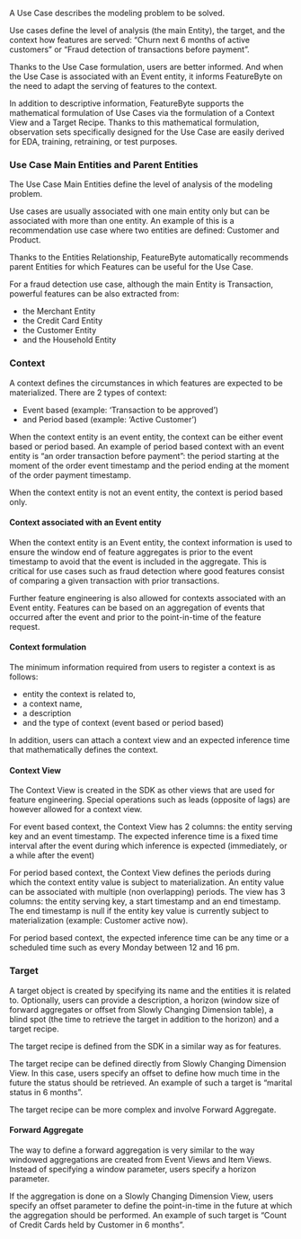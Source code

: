 A Use Case describes the modeling problem to be solved.

Use cases define the level of analysis (the main Entity), the target, and the context how features are served: “Churn next 6 months of active customers” or “Fraud detection of transactions before payment”.

Thanks to the Use Case formulation, users are better informed. And when the Use Case is associated with an Event entity, it informs FeatureByte on the need to adapt the serving of features to the context.

In addition to descriptive information, FeatureByte supports the mathematical formulation of Use Cases via the formulation of a Context View and a Target Recipe. Thanks to this mathematical formulation, observation sets specifically designed for the Use Case are easily derived for EDA, training, retraining, or test purposes.

### Use Case Main Entities and Parent Entities
The Use Case Main Entities define the level of analysis of the modeling problem.

Use cases are usually associated with one main entity only but can be associated with more than one entity. An example of this is a recommendation use case where two entities are defined: Customer and Product.

Thanks to the Entities Relationship, FeatureByte automatically recommends parent Entities for which Features can be useful for the Use Case.

For a fraud detection use case, although the main Entity is Transaction, powerful features can be also extracted from:

* the Merchant Entity
* the Credit Card Entity
* the Customer Entity
* and the Household Entity

### Context
A context defines the circumstances in which features are expected to be materialized. There are 2 types of context:

* Event based (example: ‘Transaction to be approved’)
* and Period based (example: ‘Active Customer’)

When the context entity is an event entity, the context can be either event based or period based. An example of period based context with an event entity is “an order transaction before payment”: the period starting at the moment of the order event timestamp and the period ending at the moment of the order payment timestamp.

When the context entity is not an event entity, the context is period based only.

#### Context associated with an Event entity
When the context entity is an Event entity, the context information is used to ensure the window end of feature aggregates is prior to the event timestamp to avoid that the event is included in the aggregate. This is critical for use cases such as fraud detection where good features consist of comparing a given transaction with prior transactions.

Further feature engineering is also allowed for contexts associated with an Event entity. Features can be based on an aggregation of events that occurred after the event and prior to the point-in-time of the feature request.

#### Context formulation
The minimum information required from users to register a context is as follows:

* entity the context is related to,
* a context name,
* a description
* and the type of context (event based or period based)

In addition, users can attach a context view and an expected inference time that mathematically defines the context.

#### Context View
The Context View is created in the SDK as other views that are used for feature engineering. Special operations such as leads (opposite of lags) are however allowed for a context view.

For event based context, the Context View has 2 columns: the entity serving key and an event timestamp. The expected inference time is a fixed time interval after the event during which inference is expected (immediately, or a while after the event)

For period based context, the Context View defines the periods during which the context entity value is subject to materialization. An entity value can be associated with multiple (non overlapping) periods. The view has 3 columns: the entity serving key, a start timestamp and an end timestamp. The end timestamp is null if the entity key value is currently subject to materialization (example: Customer active now).

For period based context, the expected inference time can be any time or a scheduled time such as every Monday between 12 and 16 pm.

### Target
A target object is created by specifying its name and the entities it is related to. Optionally, users can provide a description, a horizon (window size of forward aggregates or offset from Slowly Changing Dimension table), a blind spot (the time to retrieve the target in addition to the horizon) and a target recipe.

The target recipe is defined from the SDK in a similar way as for features.

The target recipe can be defined directly from Slowly Changing Dimension View. In this case, users specify an offset to define how much time in the future the status should be retrieved. An example of such a target is “marital status in 6 months”.

The target recipe can be more complex and involve Forward Aggregate.

#### Forward Aggregate
The way to define a forward aggregation is very similar to the way windowed aggregations are created from Event Views and Item Views. Instead of specifying a window parameter, users specify a horizon parameter.

If the aggregation is done on a Slowly Changing Dimension View, users specify an offset parameter to define the point-in-time in the future at which the aggregation should be performed. An example of such target is “Count of Credit Cards held by Customer in 6 months”.
